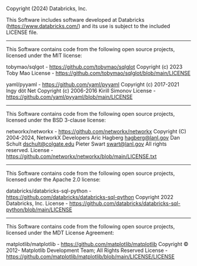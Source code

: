 Copyright (2024) Databricks, Inc.

This Software includes software developed at Databricks (https://www.databricks.com/) and its use is subject to the included LICENSE file.
____________
This Software contains code from the following open source projects, licensed under the MIT license:

tobymao/sqlgot - https://github.com/tobymao/sqlglot
Copyright (c) 2023 Toby Mao
License - https://github.com/tobymao/sqlglot/blob/main/LICENSE

yaml/pyyaml - https://github.com/yaml/pyyaml
Copyright (c) 2017-2021 Ingy döt Net
Copyright (c) 2006-2016 Kirill Simonov
License - https://github.com/yaml/pyyaml/blob/main/LICENSE

____________
This Software contains code from the following open source projects, licensed under the BSD 3-clause license:

networkx/networkx - https://github.com/networkx/networkx
Copyright (C) 2004-2024, NetworkX Developers
   Aric Hagberg <hagberg@lanl.gov>
   Dan Schult <dschult@colgate.edu>
   Pieter Swart <swart@lanl.gov>
   All rights reserved.
License - https://github.com/networkx/networkx/blob/main/LICENSE.txt

_____________
This Software contains code from the following open source projects, licensed under the Apache 2.0 license:

databricks/databricks-sql-python - https://github.com/databricks/databricks-sql-python
Copyright 2022 Databricks, Inc.
License - https://github.com/databricks/databricks-sql-python/blob/main/LICENSE

_____________
This Software contains code from the following open source projects, licensed under the MDT License Agreement:

matplotlib/matplotlib - https://github.com/matplotlib/matplotlib
Copyright © 2012- Matplotlib Development Team; All Rights Reserved
License - https://github.com/matplotlib/matplotlib/blob/main/LICENSE/LICENSE
